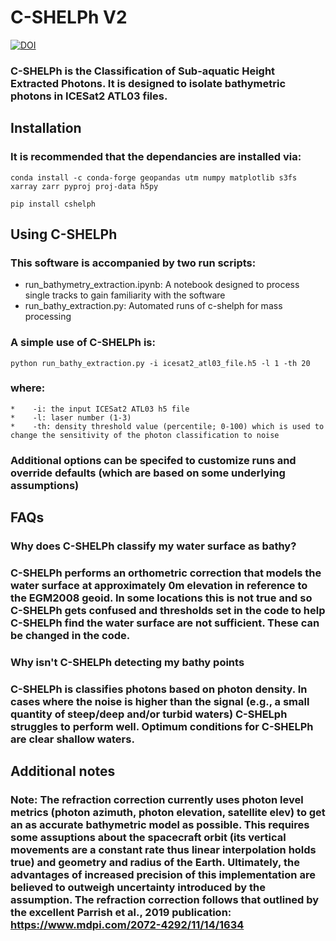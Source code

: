 # C-SHELPh V2

[![DOI](https://zenodo.org/badge/374786622.svg)](https://zenodo.org/badge/latestdoi/374786622)

### C-SHELPh is the Classification of Sub-aquatic Height Extracted Photons. It is designed to isolate bathymetric photons in ICESat2 ATL03 files.

## Installation

### It is recommended that the dependancies are installed via:
```
conda install -c conda-forge geopandas utm numpy matplotlib s3fs xarray zarr pyproj proj-data h5py

pip install cshelph

```

## Using C-SHELPh

### This software is accompanied by two run scripts:

* run_bathymetry_extraction.ipynb: A notebook designed to process single tracks to gain familiarity with the software
* run_bathy_extraction.py: Automated runs of c-shelph for mass processing

### A simple use of C-SHELPh is:
```
python run_bathy_extraction.py -i icesat2_atl03_file.h5 -l 1 -th 20
```
### where:
```
*    -i: the input ICESat2 ATL03 h5 file
*    -l: laser number (1-3)
*    -th: density threshold value (percentile; 0-100) which is used to change the sensitivity of the photon classification to noise
```
### Additional options can be specifed to customize runs and override defaults (which are based on some underlying assumptions) 

## FAQs

### **Why does C-SHELPh classify my water surface as bathy?**

### C-SHELPh performs an orthometric correction that models the water surface at approximately 0m elevation in reference to the EGM2008 geoid. In some locations this is not true and so C-SHELPh gets confused and thresholds set in the code to help C-SHELPh find the water surface are not sufficient. These can be changed in the code.

### **Why isn't C-SHELPh detecting my bathy points**

### C-SHELPh is classifies photons based on photon density. In cases where the noise is higher than the signal (e.g., a small quantity of steep/deep and/or turbid waters) C-SHELph struggles to perform well. Optimum conditions for C-SHELPh are clear shallow waters.

## Additional notes

### Note: The refraction correction currently uses photon level metrics (photon azimuth, photon elevation, satellite elev) to get an as accurate bathymetric model as possible. This requires some assuptions about the spacecraft orbit (its vertical movements are a constant rate thus linear interpolation holds true) and geometry and radius of the Earth. Ultimately, the advantages of increased precision of this implementation are believed to outweigh uncertainty introduced by the assumption. The refraction correction follows that outlined by the excellent Parrish et al., 2019 publication: https://www.mdpi.com/2072-4292/11/14/1634
